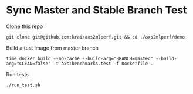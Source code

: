 # Sync Master and Stable Branch Test

Clone this repo
```
git clone git@github.com:krai/axs2mlperf.git && cd ./axs2mlperf/demo
```

Build a test image from master branch
```
time docker build --no-cache --build-arg="BRANCH=master" --build-arg="CLEAN=false" -t axs:benchmarks.test -f Dockerfile .
```

Run tests
```
./run_test.sh
```


